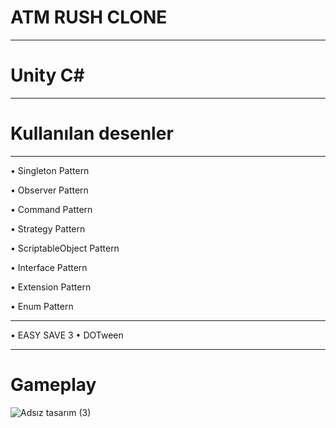 ATM RUSH CLONE
===============
---
Unity C#
===============
---

Kullanılan desenler     
====================
---
&#8226; Singleton Pattern

&#8226; Observer Pattern

&#8226; Command Pattern

&#8226; Strategy Pattern

&#8226; ScriptableObject Pattern

&#8226; Interface Pattern

&#8226; Extension Pattern

&#8226; Enum Pattern

---

&#8226; EASY SAVE 3
&#8226; DOTween

---
Gameplay    
====================


![Adsız tasarım (3)](https://github.com/yunusokur0/ATM_Rush/assets/114630722/29f578f3-6902-42bb-bcf8-aaa6ac3c840f)




